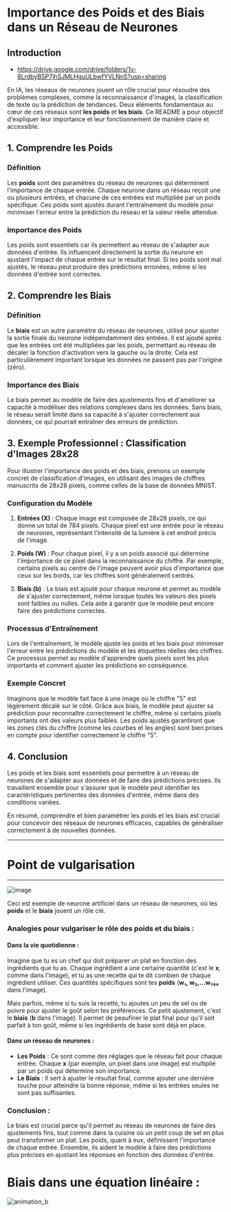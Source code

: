 # Importance des Poids et des Biais dans un Réseau de Neurones

## Introduction

- https://drive.google.com/drive/folders/1v-8LrdbyBSP7jhSJMLHguULbwfYVLNnS?usp=sharing
  
En IA, les réseaux de neurones jouent un rôle crucial pour résoudre des problèmes complexes, comme la reconnaissance d'images, la classification de texte ou la prédiction de tendances. Deux éléments fondamentaux au cœur de ces réseaux sont **les poids** et **les biais**. Ce README a pour objectif d'expliquer leur importance et leur fonctionnement de manière claire et accessible.

## 1. Comprendre les Poids

### Définition
Les **poids** sont des paramètres du réseau de neurones qui déterminent l'importance de chaque entrée. Chaque neurone dans un réseau reçoit une ou plusieurs entrées, et chacune de ces entrées est multipliée par un poids spécifique. Ces poids sont ajustés durant l'entraînement du modèle pour minimiser l'erreur entre la prédiction du réseau et la valeur réelle attendue.

### Importance des Poids
Les poids sont essentiels car ils permettent au réseau de s'adapter aux données d'entrée. Ils influencent directement la sortie du neurone en ajustant l'impact de chaque entrée sur le résultat final. Si les poids sont mal ajustés, le réseau peut produire des prédictions erronées, même si les données d'entrée sont correctes.

## 2. Comprendre les Biais

### Définition
Le **biais** est un autre paramètre du réseau de neurones, utilisé pour ajuster la sortie finale du neurone indépendamment des entrées. Il est ajouté après que les entrées ont été multipliées par les poids, permettant au réseau de décaler la fonction d'activation vers la gauche ou la droite. Cela est particulièrement important lorsque les données ne passent pas par l'origine (zéro).

### Importance des Biais
Le biais permet au modèle de faire des ajustements fins et d'améliorer sa capacité à modéliser des relations complexes dans les données. Sans biais, le réseau serait limité dans sa capacité à s'ajuster correctement aux données, ce qui pourrait entraîner des erreurs de prédiction.

## 3. Exemple Professionnel : Classification d'Images 28x28

Pour illustrer l'importance des poids et des biais, prenons un exemple concret de classification d'images, en utilisant des images de chiffres manuscrits de 28x28 pixels, comme celles de la base de données MNIST.

### Configuration du Modèle

1. **Entrées (X)** : Chaque image est composée de 28x28 pixels, ce qui donne un total de 784 pixels. Chaque pixel est une entrée pour le réseau de neurones, représentant l'intensité de la lumière à cet endroit précis de l'image.

2. **Poids (W)** : Pour chaque pixel, il y a un poids associé qui détermine l'importance de ce pixel dans la reconnaissance du chiffre. Par exemple, certains pixels au centre de l'image peuvent avoir plus d'importance que ceux sur les bords, car les chiffres sont généralement centrés.

3. **Biais (b)** : Le biais est ajouté pour chaque neurone et permet au modèle de s'ajuster correctement, même lorsque toutes les valeurs des pixels sont faibles ou nulles. Cela aide à garantir que le modèle peut encore faire des prédictions correctes.

### Processus d'Entraînement

Lors de l'entraînement, le modèle ajuste les poids et les biais pour minimiser l'erreur entre les prédictions du modèle et les étiquettes réelles des chiffres. Ce processus permet au modèle d'apprendre quels pixels sont les plus importants et comment ajuster les prédictions en conséquence.

### Exemple Concret
Imaginons que le modèle fait face à une image où le chiffre "5" est légèrement décalé sur le côté. Grâce aux biais, le modèle peut ajuster sa prédiction pour reconnaître correctement le chiffre, même si certains pixels importants ont des valeurs plus faibles. Les poids ajustés garantiront que les zones clés du chiffre (comme les courbes et les angles) sont bien prises en compte pour identifier correctement le chiffre "5".

## 4. Conclusion

Les poids et les biais sont essentiels pour permettre à un réseau de neurones de s'adapter aux données et de faire des prédictions précises. Ils travaillent ensemble pour s'assurer que le modèle peut identifier les caractéristiques pertinentes des données d'entrée, même dans des conditions variées.

En résumé, comprendre et bien paramétrer les poids et les biais est crucial pour concevoir des réseaux de neurones efficaces, capables de généraliser correctement à de nouvelles données.


---

# Point de vulgarisation

---

![image](https://github.com/user-attachments/assets/6263b900-a845-469c-904e-41ef5a3dd768)


Ceci est exemple de  neurone artificiel dans un réseau de neurones, où les **poids** et le **biais** jouent un rôle clé. 


### **Analogies pour vulgariser le rôle des poids et du biais :**

#### **Dans la vie quotidienne :**
Imagine que tu es un chef qui doit préparer un plat en fonction des ingrédients que tu as. Chaque ingrédient a une certaine quantité (c'est le **x**, comme dans l'image), et tu as une recette qui te dit combien de chaque ingrédient utiliser. Ces quantités spécifiques sont tes **poids** (**w₁, w₂,...w₇₈₄** dans l'image).

Mais parfois, même si tu suis la recette, tu ajoutes un peu de sel ou de poivre pour ajuster le goût selon tes préférences. Ce petit ajustement, c'est le **biais** (**b** dans l'image). Il permet de peaufiner le plat final pour qu'il soit parfait à ton goût, même si les ingrédients de base sont déjà en place.

#### **Dans un réseau de neurones :**
- **Les Poids** : Ce sont comme des réglages que le réseau fait pour chaque entrée. Chaque **x** (par exemple, un pixel dans une image) est multiplié par un poids qui détermine son importance.
- **Le Biais** : Il sert à ajuster le résultat final, comme ajouter une dernière touche pour atteindre la bonne réponse, même si les entrées seules ne sont pas suffisantes.

### **Conclusion :**
Le biais est crucial parce qu'il permet au réseau de neurones de faire des ajustements fins, tout comme dans la cuisine où un petit coup de sel en plus peut transformer un plat. Les poids, quant à eux, définissent l'importance de chaque entrée. Ensemble, ils aident le modèle à faire des prédictions plus précises en ajustant les réponses en fonction des données d'entrée.




# Biais dans une équation linéaire : 

![animation_b](https://github.com/user-attachments/assets/be118a0a-30d9-4c90-b2a9-31b91de1aa5d)

